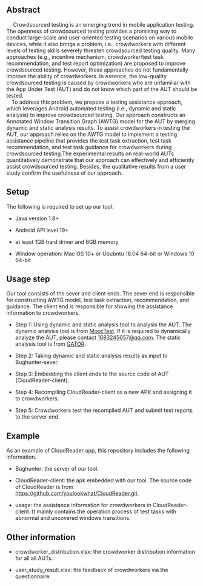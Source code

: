 ## Abstract

&emsp; Crowdsourced testing is an emerging trend in mobile application testing. The openness of crowdsourced testing provides a promising way to conduct large-scale and user-oriented testing scenarios on various mobile devices, while it also brings a problem, i.e., crowdworkers with different levels of testing skills severely threaten crowdsourced testing quality. Many approaches (e.g., incentive mechanism, crowdworker/test task recommendation, and test report optimization) are proposed to improve crowdsourced testing. However, these approaches do not fundamentally improve the ability of crowdworkers. In essence, the low-quality crowdsourced testing is caused by crowdworkers who are unfamiliar with the App Under Test (AUT) and do not know which part of the AUT should be tested. 
<br>
&emsp;To address this problem, we propose a testing assistance approach, which leverages Android automated testing (i.e., dynamic and static analysis) to improve crowdsourced testing. Our approach constructs an Annotated Window Transition Graph (AWTG) model for the AUT by merging dynamic and static analysis results. To assist crowdworkers in testing the AUT, our approach relies on the AWTG model to implement a testing assistance pipeline that provides the test task extraction, test task recommendation, and test task guidance for crowdworkers during crowdsourced testing.The experimental results on real-world AUTs quantitatively demonstrate that our approach can effectively and efficiently assist crowdsourced testing. Besides, the qualitative results from a user study confirm the usefulness of our approach.

## Setup
The following is required to set up our tool:
+ Java version 1.8+

+ Android API level 19+

+ at least 1GB hard driver and 8GB memory

+ Window operation: Mac OS 10+ or Ububntu 18.04 64-bit or Windows 10 64-bit

## Usage step
Our tool consists of the sever and client ends. The sever end is responsible for constructing AWTG model, test task extraction, recommendation, and guidance. The client end is responsible for showing the assistance information to crowdworkers.

+ Step 1: Using dynamic and static analysis tool to analysis the AUT. The dynamic analysis tool is from [MoocTest](http://www.mooctest.net). If it is required to dynamically analyze the AUT, please contact 1683245057@qq.com. The static analysis tool is from [GATOR](http://web.cse.ohio-state.edu/presto/software/gator/). 

+ Step 2: Taking dynamic and static analysis results as input to Bughunter-sever.

+ Step 3: Embedding the cilent ends to the source code of AUT (CloudReader-client). 

+ Step 4: Recompiling CloudReader-client as a new APK and assigning it to crowdworkers.

+ Step 5: Crowdworkers test the recompiled AUT and submit test reports to the server end.



## Example
As an example of CloudReader app, this repository includes the following information.

+ Bughunter: the server of our tool.

+ CloudReader-client: the apk embedded with our tool. The source code of CloudReader is from https://github.com/youlookwhat/CloudReader.git.

+ usage: the assistance information for crowdworkers in CloudReader-client. It mainly contains the operation process of test tasks with abnormal and uncovered windows transitions.

## Other information

+ crowdworker_distribution.xlsx: the crowdworker distribution information for all all AUTs.

+ user_study_result.xlsx: the feedback of crowdworkers via the questionnaire.
